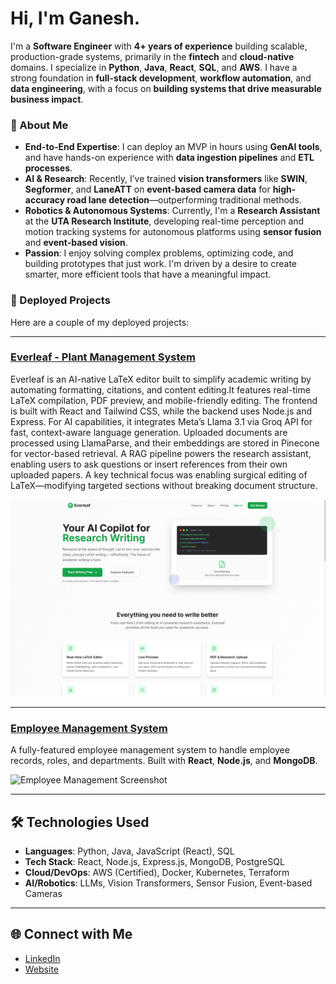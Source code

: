 # Hi, I'm Ganesh.

I'm a **Software Engineer** with **4+ years of experience** building scalable, production-grade systems, primarily in the **fintech** and **cloud-native** domains. I specialize in **Python**, **Java**, **React**, **SQL**, and **AWS**. I have a strong foundation in **full-stack development**, **workflow automation**, and **data engineering**, with a focus on **building systems that drive measurable business impact**.

### 🚀 About Me

- **End-to-End Expertise**: I can deploy an MVP in hours using **GenAI tools**, and have hands-on experience with **data ingestion pipelines** and **ETL processes**.
- **AI & Research**: Recently, I’ve trained **vision transformers** like **SWIN**, **Segformer**, and **LaneATT** on **event-based camera data** for **high-accuracy road lane detection**—outperforming traditional methods.
- **Robotics & Autonomous Systems**: Currently, I'm a **Research Assistant** at the **UTA Research Institute**, developing real-time perception and motion tracking systems for autonomous platforms using **sensor fusion** and **event-based vision**.
- **Passion**: I enjoy solving complex problems, optimizing code, and building prototypes that just work. I'm driven by a desire to create smarter, more efficient tools that have a meaningful impact.

### 🚀 Deployed Projects

Here are a couple of my deployed projects:

---

### [Everleaf - Plant Management System](https://everleaf-app.vercel.app/)

Everleaf is an AI-native LaTeX editor built to simplify academic writing by automating formatting, citations, and content editing.It features real-time LaTeX compilation, PDF preview, and mobile-friendly editing. The frontend is built with React and Tailwind CSS, while the backend uses Node.js and Express. For AI capabilities, it integrates Meta’s Llama 3.1 via Groq API for fast, context-aware language generation. Uploaded documents are processed using LlamaParse, and their embeddings are stored in Pinecone for vector-based retrieval. A RAG pipeline powers the research assistant, enabling users to ask questions or insert references from their own uploaded papers. A key technical focus was enabling surgical editing of LaTeX—modifying targeted sections without breaking document structure.

![Everleaf Screenshot](https://github.com/ganeshhgupta/ganeshhgupta/blob/main/raw/main/assets/everleaf-screenshot.png)

---

### [Employee Management System](https://employee-management-system-gzpb.vercel.app/)
A fully-featured employee management system to handle employee records, roles, and departments. Built with **React**, **Node.js**, and **MongoDB**.

![Employee Management Screenshot](https://user-images.githubusercontent.com/ganeshhgupta/employee-management-system-screenshot.png)

---

## 🛠️ Technologies Used

- **Languages**: Python, Java, JavaScript (React), SQL
- **Tech Stack**: React, Node.js, Express.js, MongoDB, PostgreSQL
- **Cloud/DevOps**: AWS (Certified), Docker, Kubernetes, Terraform
- **AI/Robotics**: LLMs, Vision Transformers, Sensor Fusion, Event-based Cameras

---

## 🌐 Connect with Me

- [LinkedIn](https://www.linkedin.com/in/ganeshhgupta)
- [Website](https://ganeshhgupta.github.io)
